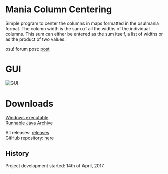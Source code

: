 # Mania Column Centering
Simple program to center the columns in maps formatted in the osu!mania format.
The column width is the sum of all the widths of the individual columns.
This sum can either be entered as the sum itself, a list of widths or as the product of two values.

osu! forum post: [post](https://osu.ppy.sh/forum/t/581972)

# GUI
![GUI](https://i.imgur.com/kQD5xwj.png)

# Downloads
[Windows executable](https://github.com/RoanH/ManiaColumnCentering/releases/download/v1.2/ManiaColumnCentering-v1.2.exe)    
[Runnable Java Archive](https://github.com/RoanH/ManiaColumnCentering/releases/download/v1.2/ManiaColumnCentering-v1.2.jar)

All releases: [releases](https://github.com/RoanH/ManiaColumnCentering/releases)    
GitHub repository: [here](https://github.com/RoanH/ManiaColumnCentering)

## History
Project development started: 14th of April, 2017.
